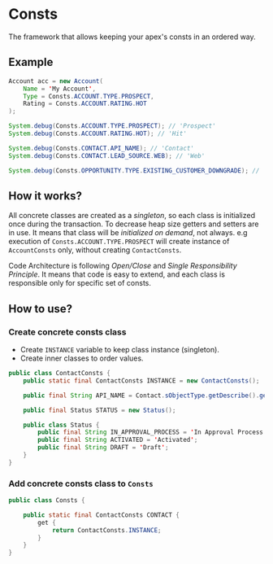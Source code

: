 # Consts

The framework that allows keeping your apex's consts in an ordered way.

## Example

```java
Account acc = new Account(
    Name = 'My Account',
    Type = Consts.ACCOUNT.TYPE.PROSPECT,
    Rating = Consts.ACCOUNT.RATING.HOT
);
```

```java
System.debug(Consts.ACCOUNT.TYPE.PROSPECT); // 'Prospect'
System.debug(Consts.ACCOUNT.RATING.HOT); // 'Hit'

System.debug(Consts.CONTACT.API_NAME); // 'Contact'
System.debug(Consts.CONTACT.LEAD_SOURCE.WEB); // 'Web'

System.debug(Consts.OPPORTUNITY.TYPE.EXISTING_CUSTOMER_DOWNGRADE); // 'Existing Customer - Downgrade'
```

## How it works?

All concrete classes are created as a *singleton*, so each class is initialized once during the transaction. To decrease heap size getters and setters are in use. It means that class will be *initialized on demand*, not always. e.g execution of `Consts.ACCOUNT.TYPE.PROSPECT` will create instance of `AccountConsts` only, without creating `ContactConsts`.

Code Architecture is following *Open/Close* and *Single Responsibility Principle*. It means that code is easy to extend, and each class is responsible only for specific set of consts.

## How to use?

### Create concrete consts class

- Create `INSTANCE` variable to keep class instance (singleton).
- Create inner classes to order values.

```java
public class ContactConsts {
    public static final ContactConsts INSTANCE = new ContactConsts();

    public final String API_NAME = Contact.sObjectType.getDescribe().getName();

    public final Status STATUS = new Status();

    public class Status {
        public final String IN_APPROVAL_PROCESS = 'In Approval Process';
        public final String ACTIVATED = 'Activated';
        public final String DRAFT = 'Draft';
    }
}
```

### Add concrete consts class to `Consts`

```java
public class Consts {

    public static final ContactConsts CONTACT {
        get {
            return ContactConsts.INSTANCE;
        }
    }
}
```

